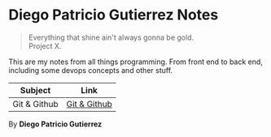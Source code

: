 # Diego Patricio Gutierrez Notes

> Everything that shine ain't always gonna be gold.  
> Project X.

This are my notes from all things programming. From front end to back end, including some devops concepts and other stuff.

|   Subject    | Link                                |
| :----------: | ----------------------------------- |
| Git & Github | [Git & Github](./git-github/git.md) |

By **Diego Patricio Gutierrez**
